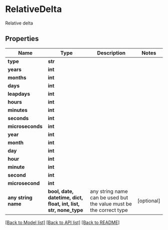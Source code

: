 # RelativeDelta

Relative delta

## Properties
Name | Type | Description | Notes
------------ | ------------- | ------------- | -------------
**type** | **str** |  | 
**years** | **int** |  | 
**months** | **int** |  | 
**days** | **int** |  | 
**leapdays** | **int** |  | 
**hours** | **int** |  | 
**minutes** | **int** |  | 
**seconds** | **int** |  | 
**microseconds** | **int** |  | 
**year** | **int** |  | 
**month** | **int** |  | 
**day** | **int** |  | 
**hour** | **int** |  | 
**minute** | **int** |  | 
**second** | **int** |  | 
**microsecond** | **int** |  | 
**any string name** | **bool, date, datetime, dict, float, int, list, str, none_type** | any string name can be used but the value must be the correct type | [optional]

[[Back to Model list]](../README.md#documentation-for-models) [[Back to API list]](../README.md#documentation-for-api-endpoints) [[Back to README]](../README.md)


